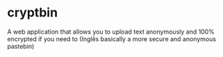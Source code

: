 # cryptbin
A web application that allows you to upload text anonymously and 100% encrypted if you need to (Inglês  basically a more secure and anonymous pastebin)
